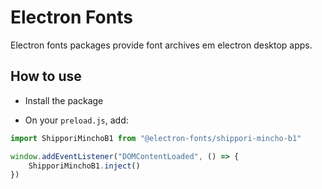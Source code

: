 # Electron Fonts

Electron fonts packages provide font archives em electron desktop apps.

## How to use

* Install the package

* On your `preload.js`, add:

```ts
import ShipporiMinchoB1 from "@electron-fonts/shippori-mincho-b1"

window.addEventListener("DOMContentLoaded", () => {
    ShipporiMinchoB1.inject()
})
```